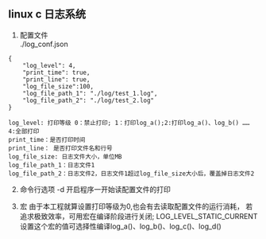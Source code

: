 ## linux c 日志系统

1. 配置文件<br>
./log_conf.json
```
{
    "log_level": 4,
    "print_time": true,
    "print_line": true,
    "log_file_size":100,
    "log_file_path_1": "./log/test_1.log",
    "log_file_path_2": "./log/test_2.log"
}

log_level: 打印等级 0：禁止打印; 1：打印log_a();2:打印log_a()、log_b() …… 4:全部打印
print_time：是否打印时间
print_line： 是否打印文件名和行号
log_file_size: 日志文件大小，单位MB
log_file_path_1：日志文件1
log_file_path_2：日志文件2，日志文件1超过log_file_size大小后，覆盖掉日志文件2
```
2. 命令行选项
-d 开启程序一开始读配置文件的打印

3. 宏
由于本工程就算设置打印等级为0,也会有去读取配置文件的运行消耗，
若追求极致效率，可用宏在编译阶段进行关闭;
LOG_LEVEL_STATIC_CURRENT 设置这个宏的值可选择性编译log_a()、log_b()、log_c()、log_d()